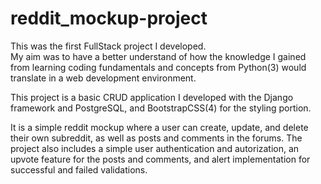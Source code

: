 # reddit_mockup-project

This was the first FullStack project I developed.\
My aim was to have a better understand of how the knowledge I gained from learning coding fundamentals and concepts from Python(3) would translate in a web development environment.

This project is a basic CRUD application I developed with the Django framework and PostgreSQL, and BootstrapCSS(4) for the styling portion.

It is a simple reddit mockup where a user can create, update, and delete their own subreddit, as well as posts and comments in the forums.
The project also includes a simple user authentication and autorization, an upvote feature for the posts and comments, and alert implementation for successful and failed validations.

